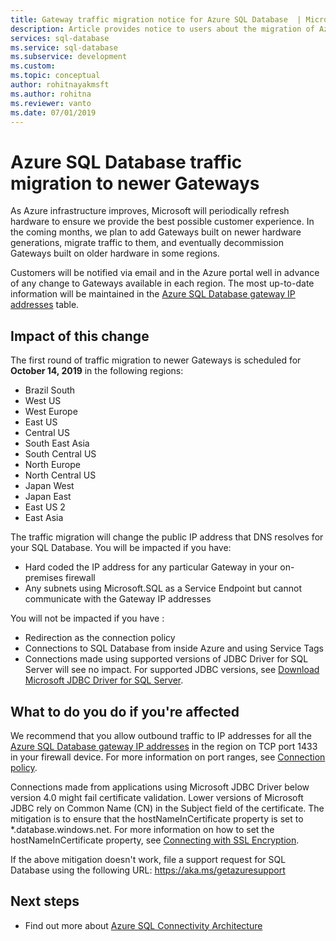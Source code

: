 ```yaml
---
title: Gateway traffic migration notice for Azure SQL Database  | Microsoft Docs
description: Article provides notice to users about the migration of Azure SQL Database Gateways IP addresses
services: sql-database
ms.service: sql-database
ms.subservice: development
ms.custom: 
ms.topic: conceptual
author: rohitnayakmsft
ms.author: rohitna
ms.reviewer: vanto
ms.date: 07/01/2019
---
```

# Azure SQL Database traffic migration to newer Gateways

As Azure infrastructure improves, Microsoft will periodically refresh hardware to ensure we provide the best possible customer experience. In the coming months, we plan to add Gateways built on newer hardware generations, migrate traffic to them, and eventually decommission Gateways built on older hardware in some regions.  

Customers will be notified via email and in the Azure portal well in advance of any change to Gateways available in each region. The most up-to-date information will be maintained in the [Azure SQL Database gateway IP addresses](sql-database-connectivity-architecture.md#azure-sql-database-gateway-ip-addresses) table.

## Impact of this change

The first round of traffic migration to newer Gateways  is scheduled for **October 14, 2019** in the following regions:
- Brazil South
- West US
- West Europe
- East US
- Central US
- South East Asia
- South Central US
- North Europe
- North Central US
- Japan West
- Japan East
- East US 2
- East Asia

The traffic migration will change the public IP address that DNS resolves for your SQL Database.
You will be impacted if you have:
- Hard coded the IP address for any particular Gateway in your on-premises firewall
- Any subnets using Microsoft.SQL as a Service Endpoint but cannot communicate with the Gateway IP addresses

You will not be impacted if you have :
- Redirection as the connection policy
- Connections to SQL Database from inside Azure and using Service Tags
- Connections made using supported versions of JDBC Driver for SQL Server will see no impact. For supported JDBC versions, see [Download Microsoft JDBC Driver for SQL Server](/sql/connect/jdbc/download-microsoft-jdbc-driver-for-sql-server).

## What to do you do if you're affected

We recommend that you allow outbound traffic to IP addresses for all the [Azure SQL Database gateway IP addresses](sql-database-connectivity-architecture.md#azure-sql-database-gateway-ip-addresses) in the region on TCP port 1433 in your firewall device. For more information on port ranges, see [Connection policy](sql-database-connectivity-architecture.md#connection-policy).

Connections made from applications using Microsoft JDBC Driver below version 4.0 might fail certificate validation. Lower versions of Microsoft JDBC rely on Common Name (CN) in the Subject field of the certificate. The mitigation is to ensure that the hostNameInCertificate property is set to *.database.windows.net. For more information on how to set the hostNameInCertificate property, see [Connecting with SSL Encryption](/sql/connect/jdbc/connecting-with-ssl-encryption).

If the above mitigation doesn't work, file a support request for SQL Database using the following URL: https://aka.ms/getazuresupport

## Next steps

- Find out more about [Azure SQL Connectivity Architecture](sql-database-connectivity-architecture.md)
